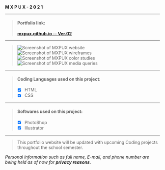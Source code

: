 

**M X P U X   -   2 0 2 1**  

***
> #### Portfolio link: 
> **[mxpux.github.io -- Ver.02](https://mxpux.github.io/portf/)**
> 
***

> ![Screenshot of MXPUX website](https://i.imgur.com/7YWqTRN.png) 
> ![Screenshot of MXPUX wireframes](https://i.imgur.com/qAxQwFk.png) 
> ![Screenshot of MXPUX color studies](https://i.imgur.com/oegSud6.png) 
> ![Screenshot of MXPUX media queries](https://i.imgur.com/vD9pT6l.png) 




***

> #### Coding Languages used on this project:
> - [x] HTML
> - [x] CSS

***

> #### Softwares used on this project:
> - [x] PhotoShop
> - [x] Illustrator


***
> This portfolio website will be updated with upcoming Coding projects throughout the school semester. 
>
>
>
*Personal information such as full name, E-mail, and phone number are being held as of now for **privacy reasons.***